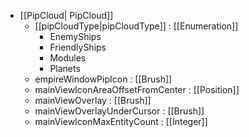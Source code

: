  * [[PipCloud| PipCloud]]
   * [[pipCloudType|pipCloudType]] : [[Enumeration]]
     * EnemyShips
     * FriendlyShips
     * Modules
     * Planets
   * empireWindowPipIcon : [[Brush]]
   * mainViewIconAreaOffsetFromCenter : [[Position]]
   * mainViewOverlay : [[Brush]]
   * mainViewOverlayUnderCursor : [[Brush]]
   * mainViewIconMaxEntityCount : [[Integer]]

